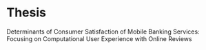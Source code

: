 # Thesis
Determinants of Consumer Satisfaction of Mobile Banking Services: Focusing on Computational User Experience with Online Reviews
